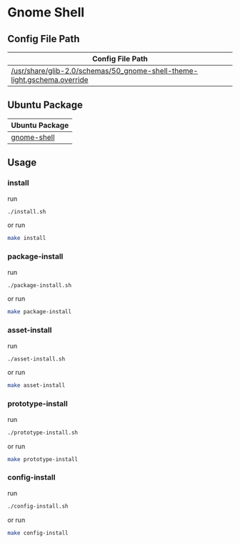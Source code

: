 

# Gnome Shell




## Config File Path

| Config File Path |
| --- |
| [/usr/share/glib-2.0/schemas/50_gnome-shell-theme-light.gschema.override](./asset/overlay/usr/share/glib-2.0/schemas/50_gnome-shell-theme-light.gschema.override) |




## Ubuntu Package

| Ubuntu Package |
| --- |
| [gnome-shell](https://packages.ubuntu.com/noble/gnome-shell) |




## Usage


### install

run

``` sh
./install.sh
```

or run

``` sh
make install
```


### package-install

run

``` sh
./package-install.sh
```

or run

``` sh
make package-install
```


### asset-install

run

``` sh
./asset-install.sh
```

or run

``` sh
make asset-install
```


### prototype-install

run

``` sh
./prototype-install.sh
```

or run

``` sh
make prototype-install
```


### config-install

run

``` sh
./config-install.sh
```

or run

``` sh
make config-install
```
